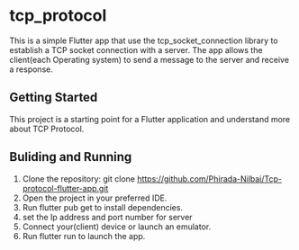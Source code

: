 # tcp_protocol

This is a simple Flutter app that use the tcp_socket_connection library to establish a TCP socket connection with a server. 
The app allows the client(each Operating system) to send a message to the server and receive a response.

## Getting Started

This project is a starting point for a Flutter application and understand more about TCP Protocol.

## Buliding and Running 
1. Clone the repository: git clone https://github.com/Phirada-Nilbai/Tcp-protocol-flutter-app.git
2. Open the project in your preferred IDE.
3. Run flutter pub get to install dependencies.
4. set the Ip address and port number for server     
5. Connect your(client) device or launch an emulator.
6. Run flutter run to launch the app.
 

